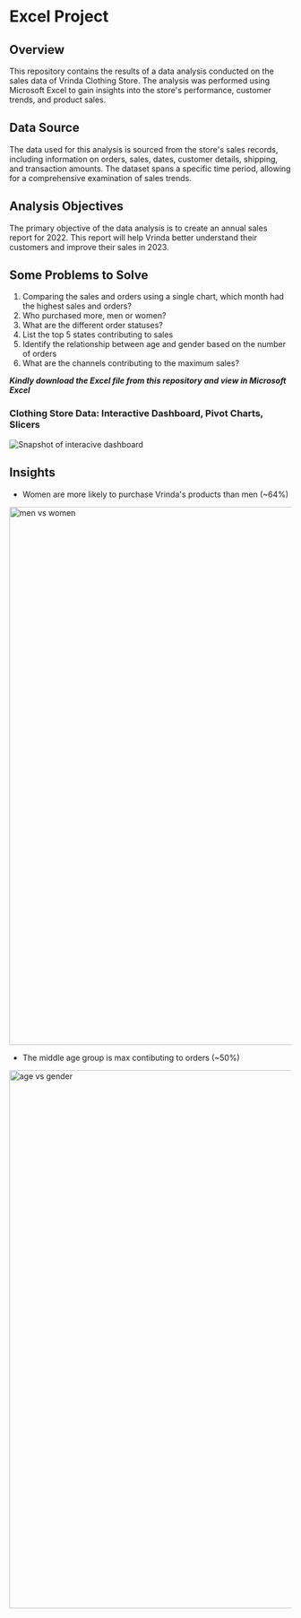 # Excel Project
## Overview
This repository contains the results of a data analysis conducted on the sales data of Vrinda Clothing Store. The analysis was performed using Microsoft Excel to gain insights into the store's performance, customer trends, and product sales.
## Data Source
The data used for this analysis is sourced from the store's sales records, including information on orders, sales, dates, customer details, shipping, and transaction amounts. The dataset spans a specific time period, allowing for a comprehensive examination of sales trends.
## Analysis Objectives
The primary objective of the data analysis is to create an annual sales report for 2022. This report will help Vrinda better understand their customers and improve their sales in 2023.
## Some Problems to Solve
 1. Comparing the sales and orders using a single chart, which month had the highest sales and orders?
 2. Who purchased more, men or women?
 3. What are the different order statuses?
 4. List the top 5 states contributing to sales
 5. Identify the relationship between age and gender based on the number of orders
 6. What are the channels contributing to the maximum sales?

***Kindly download the Excel file from this repository and view in Microsoft Excel***
### Clothing Store Data: Interactive Dashboard, Pivot Charts, Slicers

![Snapshot of interacive dashboard](https://github.com/Blessingdominic/DataAnalystPortfolioProjects/assets/148445896/61b4f18a-603c-4bf3-9d3f-4e4dec868463)

## Insights
- Women are more likely to purchase Vrinda's products than men (~64%)

<img width="960" alt="men vs women " src="https://github.com/Blessingdominic/DataAnalystPortfolioProjects/assets/148445896/60812702-ea07-44e3-ac72-2c09e8639bfd">

- The middle age group is max contibuting to orders (~50%)

<img width="960" alt="age vs gender" src="https://github.com/Blessingdominic/DataAnalystPortfolioProjects/assets/148445896/7d970d84-eace-4d0a-9d5b-0a2add073a9c">






